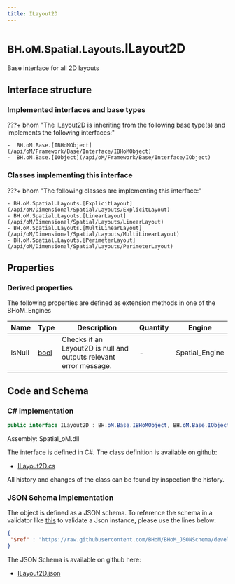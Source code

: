 ```yaml
---
title: ILayout2D
---
```


# <small>BH.oM.Spatial.Layouts.</small>**ILayout2D**

Base interface for all 2D layouts

## Interface structure

### Implemented interfaces and base types

???+ bhom "The ILayout2D is inheriting from the following base type(s) and implements the following interfaces:"

    -  BH.oM.Base.[IBHoMObject](/api/oM/Framework/Base/Interface/IBHoMObject)
    -  BH.oM.Base.[IObject](/api/oM/Framework/Base/Interface/IObject)


### Classes implementing this interface

???+ bhom "The following classes are implementing this interface:"

    - BH.oM.Spatial.Layouts.[ExplicitLayout](/api/oM/Dimensional/Spatial/Layouts/ExplicitLayout)
    - BH.oM.Spatial.Layouts.[LinearLayout](/api/oM/Dimensional/Spatial/Layouts/LinearLayout)
    - BH.oM.Spatial.Layouts.[MultiLinearLayout](/api/oM/Dimensional/Spatial/Layouts/MultiLinearLayout)
    - BH.oM.Spatial.Layouts.[PerimeterLayout](/api/oM/Dimensional/Spatial/Layouts/PerimeterLayout)


## Properties

### Derived properties

The following properties are defined as extension methods in one of the BHoM_Engines

| Name             | Type             | Description      | Quantity         | Engine           |
|------------------|------------------|------------------|------------------|------------------|
| IsNull | [bool](https://learn.microsoft.com/en-us/dotnet/api/System.Boolean?view=netstandard-2.0) | Checks if an Layout2D is null and outputs relevant error message. | - | Spatial_Engine |


## Code and Schema

### C# implementation

``` C# title="C#"
public interface ILayout2D : BH.oM.Base.IBHoMObject, BH.oM.Base.IObject
```

Assembly: Spatial_oM.dll

The interface is defined in C#. The class definition is available on github:

- [ILayout2D.cs](https://github.com/BHoM/BHoM/blob/develop/Spatial_oM/Layouts\ILayout2D.cs)

All history and changes of the class can be found by inspection the history.
### JSON Schema implementation

The object is defined as a JSON schema. To reference the schema in a validator like [this](https://www.jsonschemavalidator.net/) to validate a Json instance, please use the lines below:

``` json title="JSON Schema"
{
 "$ref" : "https://raw.githubusercontent.com/BHoM/BHoM_JSONSchema/develop/Spatial_oM/Layouts/ILayout2D.json"
}
```

The JSON Schema is available on github here:

- [ILayout2D.json](https://github.com/BHoM/BHoM_JSONSchema/blob/develop/Spatial_oM/Layouts/ILayout2D.json)
